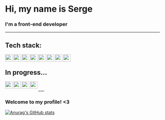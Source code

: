 # **Hi, my name is Serge**
### I'm a front-end developer
___

## Tech stack:
<img align="left" width="24px" src="https://cdn.jsdelivr.net/gh/devicons/devicon/icons/html5/html5-original.svg" />
<img align="left" width="24px" src="https://cdn.jsdelivr.net/gh/devicons/devicon/icons/css3/css3-original.svg" />
<img align="left" width="24px" src="https://cdn.jsdelivr.net/gh/devicons/devicon/icons/sass/sass-original.svg" />
<img align="left" width="24px" src="https://cdn.jsdelivr.net/gh/devicons/devicon/icons/gulp/gulp-plain.svg" />
<img align="left" width="24px" src="https://cdn.jsdelivr.net/gh/devicons/devicon/icons/react/react-original.svg" />
<img align="left" width="24px" src="https://cdn.jsdelivr.net/gh/devicons/devicon/icons/javascript/javascript-original.svg" />
<img align="left" width="24px" src="https://cdn.jsdelivr.net/gh/devicons/devicon/icons/typescript/typescript-original.svg" />
<img align="left" width="24px" src="https://cdn.jsdelivr.net/gh/devicons/devicon/icons/figma/figma-original.svg" />
<br />

## In progress...
<img align="left" width="24px" src="https://cdn.jsdelivr.net/gh/devicons/devicon/icons/redux/redux-original.svg" />
<img align="left" width="24px" src="https://cdn.jsdelivr.net/gh/devicons/devicon/icons/threejs/threejs-original.svg" />
<img align="left" width="24px" src="https://cdn.jsdelivr.net/gh/devicons/devicon/icons/nextjs/nextjs-original-wordmark.svg" />
<img align="left" width="24px" src="https://cdn.jsdelivr.net/gh/devicons/devicon/icons/tailwindcss/tailwindcss-plain.svg" />
<br />
___

### Welcome to my profile! <3

[![Anurag's GitHub stats](https://github-readme-stats.vercel.app/api?username=g4rv&hide=prs,issues&show_icons=true&theme=nightowl)](https://github.com/anuraghazra/github-readme-stats)
